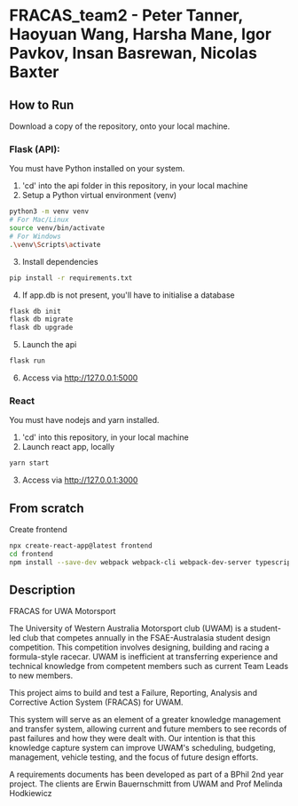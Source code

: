 # FRACAS_team2 - Peter Tanner, Haoyuan Wang, Harsha Mane, Igor Pavkov, Insan Basrewan, Nicolas Baxter

## How to Run

Download a copy of the repository, onto your local machine.

### Flask (API):

You must have Python installed on your system.

1. 'cd' into the api folder in this repository, in your local machine
2. Setup a Python virtual environment (venv)

```bash
python3 -m venv venv
# For Mac/Linux
source venv/bin/activate
# For Windows
.\venv\Scripts\activate
```

3. Install dependencies

```bash
pip install -r requirements.txt
```

4. If app.db is not present, you'll have to initialise a database

```bash
flask db init
flask db migrate
flask db upgrade
```

5. Launch the api

```bash
flask run
```

6. Access via http://127.0.0.1:5000

### React

You must have nodejs and yarn installed.

1. 'cd' into this repository, in your local machine
2. Launch react app, locally

```bash
yarn start
```

3. Access via http://127.0.0.1:3000

## From scratch

Create frontend

```bash
npx create-react-app@latest frontend
cd frontend
npm install --save-dev webpack webpack-cli webpack-dev-server typescript @types/react @types/react-dom file-loader @types/file-loader
```

## Description

FRACAS for UWA Motorsport

The University of Western Australia Motorsport club (UWAM) is a student-led club that competes annually in the FSAE-Australasia student design competition. This competition involves designing, building and racing a formula-style racecar. UWAM is inefficient at transferring experience and technical knowledge from competent members such as current Team Leads to new members.

This project aims to build and test a Failure, Reporting, Analysis and Corrective Action System (FRACAS) for UWAM.

This system will serve as an element of a greater knowledge management and transfer system, allowing current and future members to see records of past failures and how they were dealt with. Our intention is that this knowledge capture system can improve UWAM's scheduling, budgeting, management, vehicle testing, and the focus of future design efforts.

A requirements documents has been developed as part of a BPhil 2nd year project. The clients are Erwin Bauernschmitt from UWAM and Prof Melinda Hodkiewicz
